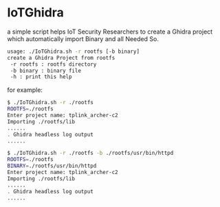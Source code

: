 # IoTGhidra
a simple script helps IoT Security Researchers to create a Ghidra project which automatically import Binary and all Needed So.

```sh
usage: ./IoTGhidra.sh -r rootfs [-b binary]
create a Ghidra Project from rootfs
 -r rootfs : rootfs directory
 -b binary : binary file
 -h : print this help
```

for example:
```sh
$ ./IoTGhidra.sh -r ./rootfs  
ROOTFS=./rootfs
Enter project name: tplink_archer-c2
Importing ./rootfs/lib
......
. Ghidra headless log output
......

$ ./IoTGhidra.sh -r ./rootfs -b ./rootfs/usr/bin/httpd 
ROOTFS=./rootfs
BINARY=./rootfs/usr/bin/httpd
Enter project name: tplink_archer-c2
Importing ./rootfs/lib
......
. Ghidra headless log output
......
```